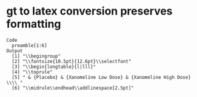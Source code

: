 # gt to latex conversion preserves formatting

    Code
      preamble[1:6]
    Output
      [1] "\\begingroup"                                                       
      [2] "\\fontsize{10.5pt}{12.6pt}\\selectfont"                             
      [3] "\\begin{longtable}{l|lll}"                                          
      [4] "\\toprule"                                                          
      [5] " & {Placebo} & {Xanomeline Low Dose} & {Xanomeline High Dose} \\\\ "
      [6] "\\midrule\\endhead\\addlinespace[2.5pt]"                            

